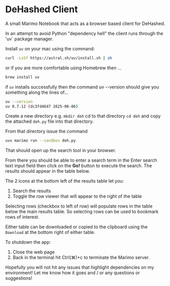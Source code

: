 # DeHashed Client

A small Marimo Notebook that acts as a browser based client for
DeHashed.

In an attempt to avoid Python "dependency hell" the client runs
through the 'uv` package manager.

Install `uv` on your mac using the command:

```bash
curl -LsSf https://astral.sh/uv/install.sh | sh
```

or if you are more comfortable using Homebrew then ...

```bash
brew install uv
```

if `uv` installs successfully then the command uv --version
should give you something along the lines of...

```bash
uv --version 
uv 0.7.12 (dc3fd4647 2025-06-06)
```

Create a new directory e.g. `mkdir deh` cd to that directory `cd
deh` and copy the attached `deh.py` file into that directory.

From that directory issue the command

```bash
uvx marimo run --sandbox deh.py
```

That should open up the search tool in your browser. 

From there you should be able to enter a search term in the Enter
search text input field then click on the **Go!** button to execute
the search. The results should appear in the table below.  

The 2 icons at the bottom left of the results table let you:

1. Search the results
2. Toggle the row viewer that will appear to the right of the
   table

Selecting rows (checkbox to left of row) will populate rows in
the table below the main results table. So selecting rows can be
used to bookmark rows of interest.

Either table can be downloaded or copied to the clipboard using the
`Download` at the bottom right of either table.

To shutdown the app:

1. Close the web page
2. Back in the terminal hit Ctrl(⌘)+c to terminate the Marimo
   server.

Hopefully you will not hit any issues that highlight dependencies
on my environment!  Let me know how it goes and / or any
questions or suggestions!
